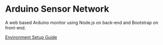# Arduino Sensor Network

A web based Arduino monitor using Node.js on back-end and Bootstrap on front-end.

[Environment Setup Guide](https://pengli-csm.gitbooks.io/arduino-sensor-network-setup-guide/)
